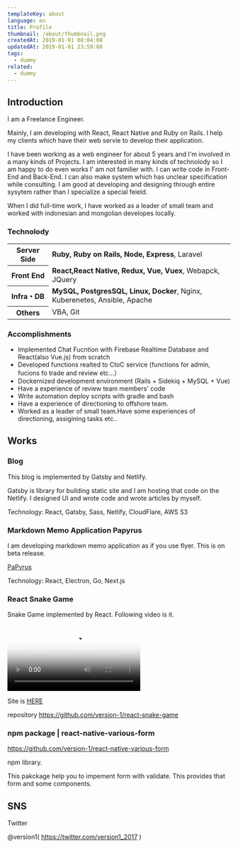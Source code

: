 ```yaml
---
templateKey: about
language: en
title: Profile
thumbnail: /about/thumbnail.png
createdAt: 2019-01-01 08:04:08
updatedAt: 2019-01-01 23:59:08
tags:
  - dummy
related:
  - dummy
---
```



## Introduction

I am a Freelance Engineer.

Mainly, I am developing with React, React Native and Ruby on Rails.
I help my clients which have their web servie to develop their application.

I have been working as a web engineer for about 5 years and I'm involved in a many kinds of Projects.
I am interested in many kinds of technolody so I am happy to do even works I' am not familier with.
I can write code in Front-End and Back-End. I can also make system which has unclear specification while consulting.
I am good at developing and designing through entire sysytem rather than I specialize a special feield.

When  I did full-time work, I have worked as a leader of small team and worked with indonesian and mongolian developes locally.

### Technolody

<table>
<tbody>
<tr>
  <th>Server Side</th>
  <td><strong>Ruby, Ruby on Rails, Node, Express</strong>, Laravel</td>
</tr>
<tr>
  <th>Front End</th>
  <td><strong>React,React Native, Redux, Vue, Vuex</strong>, Webapck, JQuery</td>
</tr>
<tr>
  <th>Infra・DB</th>
  <td><strong>MySQL, PostgresSQL, Linux, Docker</strong>, Nginx, Kuberenetes, Ansible, Apache</td>
</tr>
<tr>
  <th>Others</th>
  <td>VBA, Git</td>
</tr>
</tbody>
</table>


### Accomplishments

* Implemented Chat Fucntion with Firebase Realtime Database and React(also Vue.js) from scratch
* Developed functions realted to CtoC service (functions for admin, fucions fo trade and review etc...）
* Dockernized development environment (Rails + Sidekiq + MySQL + Vue)
* Have a experience of review team members' code
* Write automation deploy scripts with gradle and bash
* Have a experience of directioning to offshore team.
* Worked as a leader of small team.Have some experiences of directioning, assigining tasks etc..

## Works


### Blog

This blog is implemented by Gatsby and Netlify.

Gatsby is library for building static site and I am hosting that code on the Netlify.
I designed UI and wrote code and wrote articles by myself.

Technology: React, Gatsby, Sass, Netlify, CloudFlare, AWS S3

### Markdown Memo Application Papyrus

I am developing markdown memo application as if you use flyer.
This is on beta release.

<a href="http://papyrus-app.org/">PaPyrus</a>

Technology: React, Electron, Go, Next.js

### React Snake Game

Snake Game implemented by React. Following video is it.

<video poster="https://statics.ver-1-0.net/uploads/2018/06/20180627_react-snake-game-3/snake.png" src="https://statics.ver-1-0.net/uploads/2018/06/20180627_react-snake-game-3/snake.mp4" controls></video>

Site is <a href="https://version-1.github.io/react-snake-game/">HERE</a>

repository
https://github.com/version-1/react-snake-game


### npm package | react-native-various-form

https://github.com/version-1/react-native-various-form

npm library.

This pakckage help you to impement form with validate. This provides that form and some components.

## SNS

Twitter

@version1( https://twitter.com/version1_2017 )
